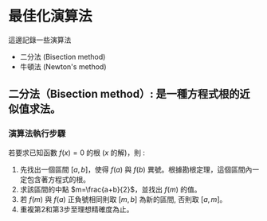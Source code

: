 
# 最佳化演算法

這邊記錄一些演算法
- 二分法 (Bisection method)
- 牛頓法 (Newton's method)

## 二分法（Bisection method）: 是一種方程式根的近似值求法。

### 演算法執行步驟

若要求已知函數 $f(x) = 0$ 的根 ($x$ 的解)，則 :
1. 先找出一個區間 $[a, b]$，使得 $f(a)$ 與 $f(b)$ 異號。根據勘根定理，這個區間內一定包含著方程式的根。
2. 求該區間的中點 $m=\frac{a+b}{2}$，並找出 $f(m)$ 的值。
3. 若 $f(m)$ 與 $f(a)$ 正負號相同則取 $[m, b]$ 為新的區間, 否則取 $[a, m]$。
4. 重複第2和第3步至理想精確度為止。
